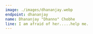 ```yaml
---
image: ./images/dhananjay.webp
endpoint: dhananjay
name: Dhananjay "Dhanno" Chobhe
line: I am afraid of her.....help me.
---
```

